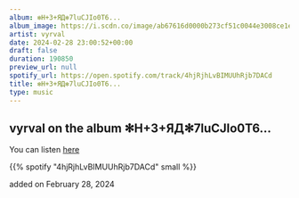 ```yaml
---
album: ✻H+3+ЯД✻7luCJIo0T6...
album_image: https://i.scdn.co/image/ab67616d0000b273cf51c0044e3008ce1edfcf70
artist: vyrval
date: 2024-02-28 23:00:52+00:00
draft: false
duration: 190850
preview_url: null
spotify_url: https://open.spotify.com/track/4hjRjhLvBIMUUhRjb7DACd
title: ✻H+3+ЯД✻7luCJIo0T6...
type: music
---
```



## vyrval on the album ✻H+3+ЯД✻7luCJIo0T6...

You can listen [here](https://open.spotify.com/track/4hjRjhLvBIMUUhRjb7DACd)

{{% spotify "4hjRjhLvBIMUUhRjb7DACd" small %}}

added on February 28, 2024